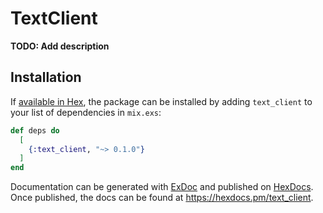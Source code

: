 # TextClient

**TODO: Add description**

## Installation

If [available in Hex](https://hex.pm/docs/publish), the package can be installed
by adding `text_client` to your list of dependencies in `mix.exs`:

```elixir
def deps do
  [
    {:text_client, "~> 0.1.0"}
  ]
end
```

Documentation can be generated with [ExDoc](https://github.com/elixir-lang/ex_doc)
and published on [HexDocs](https://hexdocs.pm). Once published, the docs can
be found at <https://hexdocs.pm/text_client>.

